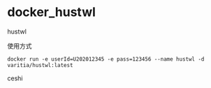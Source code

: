 # docker_hustwl
 hustwl

使用方式
```
docker run -e userId=U202012345 -e pass=123456 --name hustwl -d varitia/hustwl:latest
```

ceshi
